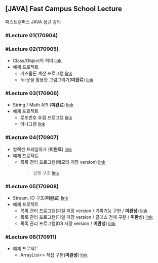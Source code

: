 ## [JAVA] Fast Campus School Lecture

패스트캠퍼스 JAVA 정규 강의

### #Lecture 01(170904)

### #Lecture 02(170905)

* Class/Object의 의미 [link](https://github.com/RicheyHans/-JAVA-FC_School_Lecture/blob/master/Lecture/Lecture02_170905/lecture02_170905.md)
* 예제 프로젝트
  * 거스름돈 계산 프로그램 [link](https://github.com/RicheyHans/-JAVA-FC_School_Lecture/blob/master/Lecture/Lecture02_170905/Exercise/ChangeMoneyCalc.java)
  * for문을 활용한 그림그리기(**미완료**) [link](https://github.com/RicheyHans/-JAVA-FC_School_Lecture/tree/master/Lecture/Lecture02_170905/Exercise/FlowControllerQuiz)

### #Lecture 03(170906)

* String / Math API (**미완료**) [link](https://github.com/RicheyHans/-JAVA-FC_School_Lecture/blob/master/Lecture/Lecture03_170906/lecture03_170906.md)
* 예제 프로젝트
  * 로또번호 추점 프로그램 [link](https://github.com/RicheyHans/-JAVA-FC_School_Lecture/blob/master/Lecture/Lecture03_170906/Exercise/LottoMachine.java)
  * 아나그램 [link](https://github.com/RicheyHans/-JAVA-FC_School_Lecture/blob/master/Lecture/Lecture03_170906/Exercise/Anagram.java)

### #Lecture 04(170907)
 * 컬렉션 프레임워크 (**미완료**) [link](https://github.com/RicheyHans/-JAVA-FC_School_Lecture/blob/master/Lecture/Lecture04_170907/lecture04_170907.md)
 * 예제 프로젝트
    * 목록 관리 프로그램(메모리 저장 version) [link](https://github.com/RicheyHans/-JAVA-FC_School_Lecture/blob/master/Lecture/Lecture04_170907/Exercise/MemoMain.java)
      > 실행 구조 [link](https://github.com/RicheyHans/-JAVA-FC_School_Lecture/blob/master/Lecture/Lecture04_170907/MainMemo_Structure.pptx)

### #Lecture 05(170908)
 * Stream, IO 구조(**미완료**) [link](https://github.com/RicheyHans/-JAVA-FC_School_Lecture/blob/master/Lecture/Lecture05_170908/lecture05_170908.md)
 * 예제 프로젝트
   * 목록 관리 프로그램(파일 저장 version / 기록기능 구현 / **미완성**) [link](https://github.com/RicheyHans/-JAVA-FC_School_Lecture/tree/master/Lecture/Lecture05_170908/Exercise/MemoOnlyCver)
   * 목록 관리 프로그램(파일 저장 version / 클래스 전체 구분 / **미완성**) [link](https://github.com/RicheyHans/-JAVA-FC_School_Lecture/tree/master/Lecture/Lecture05_170908/Exercise/MemoClassDivide)
   * 목록 관리 프로그램(DB 저장 version / **미완성**) [link](https://github.com/RicheyHans/-JAVA-FC_School_Lecture/tree/master/Lecture/Lecture05_170908/Exercise/MemoDBver)

### #Lecture 06(170911)
 * 예제 프로젝트
   * ArrayList<> 직접 구현(**미완성**) [link](-JAVA-FC_School_Lecture/Lecture/Lecture06_170911/Exercise/NewList.java)
